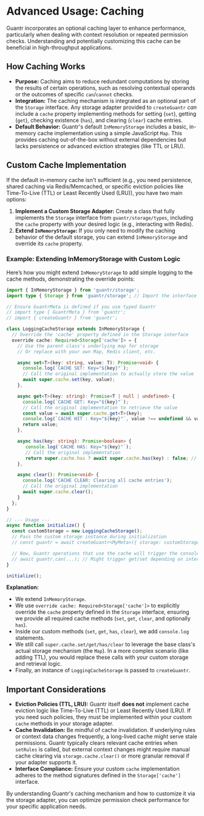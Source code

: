 # Advanced Usage: Caching

Guantr incorporates an optional caching layer to enhance performance, particularly when dealing with context resolution or repeated permission checks. Understanding and potentially customizing this cache can be beneficial in high-throughput applications.

## How Caching Works

* **Purpose:** Caching aims to reduce redundant computations by storing the results of certain operations, such as resolving contextual operands or the outcomes of specific `can`/`cannot` checks.
* **Integration:** The caching mechanism is integrated as an optional part of the `Storage` interface. Any storage adapter provided to `createGuantr` *can* include a `cache` property implementing methods for setting (`set`), getting (`get`), checking existence (`has`), and clearing (`clear`) cache entries.
* **Default Behavior:** Guantr's default `InMemoryStorage` includes a basic, in-memory cache implementation using a simple JavaScript `Map`. This provides caching out-of-the-box without external dependencies but lacks persistence or advanced eviction strategies (like TTL or LRU).

## Custom Cache Implementation

If the default in-memory cache isn't sufficient (e.g., you need persistence, shared caching via Redis/Memcached, or specific eviction policies like Time-To-Live (TTL) or Least Recently Used (LRU)), you have two main options:

1.  **Implement a Custom Storage Adapter:** Create a class that fully implements the `Storage` interface from `guantr/storage/types`, including the `cache` property with your desired logic (e.g., interacting with Redis).
2.  **Extend `InMemoryStorage`:** If you only need to modify the caching behavior of the default storage, you can extend `InMemoryStorage` and override its `cache` property.

### Example: Extending InMemoryStorage with Custom Logic

Here’s how you might extend `InMemoryStorage` to add simple logging to the cache methods, demonstrating the override points:

```ts
import { InMemoryStorage } from 'guantr/storage';
import type { Storage } from 'guantr/storage'; // Import the interface type

// Ensure GuantrMeta is defined if you use typed Guantr
// import type { GuantrMeta } from 'guantr';
// import { createGuantr } from 'guantr';

class LoggingCacheStorage extends InMemoryStorage {
  // Override the 'cache' property defined in the Storage interface
  override cache: Required<Storage['cache']> = {
    // Use the parent class's underlying map for storage
    // Or replace with your own Map, Redis client, etc.

    async set<T>(key: string, value: T): Promise<void> {
      console.log(`CACHE SET: Key="${key}"`);
      // Call the original implementation to actually store the value
      await super.cache.set(key, value);
    },

    async get<T>(key: string): Promise<T | null | undefined> {
      console.log(`CACHE GET: Key="${key}"`);
      // Call the original implementation to retrieve the value
      const value = await super.cache.get<T>(key);
      console.log(`CACHE HIT : Key="${key}"`, value !== undefined && value !== null);
      return value;
    },

    async has(key: string): Promise<boolean> {
       console.log(`CACHE HAS: Key="${key}"`);
       // Call the original implementation
       return super.cache.has ? await super.cache.has(key) : false; // Default InMemoryStorage might not have 'has' explicitly separate from get
    },

    async clear(): Promise<void> {
      console.log('CACHE CLEAR: Clearing all cache entries');
      // Call the original implementation
      await super.cache.clear();
    }
  };
}

// --- Usage ---
async function initialize() {
  const customStorage = new LoggingCacheStorage();
  // Pass the custom storage instance during initialization
  // const guantr = await createGuantr<MyMeta>({ storage: customStorage });

  // Now, Guantr operations that use the cache will trigger the console logs
  // await guantr.can(...); // Might trigger get/set depending on internal logic
}

initialize();
```

**Explanation:**

* We extend `InMemoryStorage`.
* We use `override cache: Required<Storage['cache']>` to explicitly override the `cache` property defined in the `Storage` interface, ensuring we provide all required cache methods (`set`, `get`, `clear`, and optionally `has`).
* Inside our custom methods (`set`, `get`, `has`, `clear`), we add `console.log` statements.
* We still call `super.cache.set/get/has/clear` to leverage the base class's actual storage mechanism (the `Map`). In a more complex scenario (like adding TTL), you would replace these calls with your custom storage and retrieval logic.
* Finally, an instance of `LoggingCacheStorage` is passed to `createGuantr`.

## Important Considerations

* **Eviction Policies (TTL, LRU):** Guantr itself **does not** implement cache eviction logic like Time-To-Live (TTL) or Least Recently Used (LRU). If you need such policies, they must be implemented within your custom `cache` methods in your storage adapter.
* **Cache Invalidation:** Be mindful of cache invalidation. If underlying rules or context data changes frequently, a long-lived cache might serve stale permissions. Guantr typically clears relevant cache entries when `setRules` is called, but external context changes might require manual cache clearing via `storage.cache.clear()` or more granular removal if your adapter supports it.
* **Interface Compliance:** Ensure your custom `cache` implementation adheres to the method signatures defined in the `Storage['cache']` interface.

By understanding Guantr's caching mechanism and how to customize it via the storage adapter, you can optimize permission check performance for your specific application needs.

